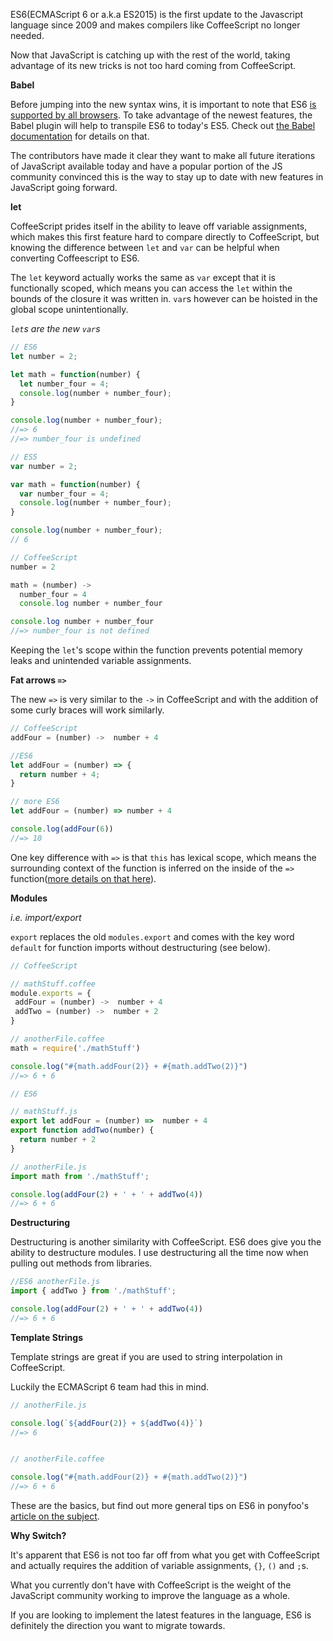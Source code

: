 ES6(ECMAScript 6 or a.k.a ES2015) is the first update to the Javascript language since 2009 and makes compilers like CoffeeScript no longer needed. 

Now that JavaScript is catching up with the rest of the world, taking advantage of its new tricks is not too hard coming from CoffeeScript.

**Babel**

Before jumping into the new syntax wins, it is important to note that ES6 [is supported by all browsers](https://kangax.github.io/compat-table/es6/). To take advantage of the newest features, the Babel plugin will help to transpile ES6 to today's ES5. Check out [the Babel documentation](https://babeljs.io/docs/learn-es2015/) for details on that. 

The contributors have made it clear they want to make all future iterations of JavaScript available today and have a popular portion of the JS community convinced this is the way to stay up to date with new features in JavaScript going forward.

**let**

CoffeeScript prides itself in the ability to leave off variable assignments, which makes this first feature hard to compare directly to CoffeeScript, but knowing the difference between `let` and `var` can be helpful when converting Coffeescript to ES6.

The `let` keyword actually works the same as `var` except that it is functionally scoped, which means you can access the `let` within the bounds of the closure it was written in. `var`s however can be hoisted in the global scope unintentionally.

*`let`s are the new `var`s*

```js
// ES6 
let number = 2;

let math = function(number) {
  let number_four = 4;
  console.log(number + number_four);
}

console.log(number + number_four);
//=> 6
//=> number_four is undefined

// ES5
var number = 2;

var math = function(number) {
  var number_four = 4;
  console.log(number + number_four);
}

console.log(number + number_four);
// 6

// CoffeeScript
number = 2

math = (number) ->
  number_four = 4
  console.log number + number_four

console.log number + number_four
//=> number_four is not defined
```

Keeping the `let`'s scope within the function prevents potential memory leaks and unintended variable assignments.

**Fat arrows `=>`**

The new `=>` is very similar to the `->` in CoffeeScript and with the addition of some curly braces will work similarly.

```js
// CoffeeScript
addFour = (number) ->  number + 4

//ES6
let addFour = (number) => {
  return number + 4;
}

// more ES6
let addFour = (number) => number + 4

console.log(addFour(6))
//=> 10
```

One key difference with `=>` is that `this` has lexical scope, which means the surrounding context of the function is inferred on the inside of the `=>` function([more details on that here](https://babeljs.io/docs/learn-es2015/)).

**Modules**

*i.e. import/export*

`export` replaces the old `modules.export` and comes with the key word `default` for function imports without destructuring (see below).

```js
// CoffeeScript

// mathStuff.coffee
module.exports = {
 addFour = (number) ->  number + 4
 addTwo = (number) ->  number + 2
}

// anotherFile.coffee
math = require('./mathStuff')

console.log("#{math.addFour(2)} + #{math.addTwo(2)}")
//=> 6 + 6

// ES6

// mathStuff.js
export let addFour = (number) =>  number + 4
export function addTwo(number) {
  return number + 2
}

// anotherFile.js
import math from './mathStuff';

console.log(addFour(2) + ' + ' + addTwo(4))
//=> 6 + 6 

```

**Destructuring**

Destructuring is another similarity with CoffeeScript. ES6 does give you the ability to destructure modules. I use destructuring all the time now when pulling out methods from libraries.

```js
//ES6 anotherFile.js
import { addTwo } from './mathStuff';

console.log(addFour(2) + ' + ' + addTwo(4))
//=> 6 + 6
```

**Template Strings**

Template strings are great if you are used to string interpolation in CoffeeScript. 

Luckily the ECMAScript 6 team had this in mind.
```js
// anotherFile.js

console.log(`${addFour(2)} + ${addTwo(4)}`)
//=> 6


// anotherFile.coffee

console.log("#{math.addFour(2)} + #{math.addTwo(2)}")
//=> 6 + 6
```
These are the basics, but find out more general tips on ES6 in ponyfoo's [article on the subject](https://ponyfoo.com/articles/es6).

**Why Switch?**

It's apparent that ES6 is not too far off from what you get with CoffeeScript and actually requires the addition of variable assignments, `{}`, `()` and `;`s.

What you currently don't have with CoffeeScript is the weight of the JavaScript community working to improve the language as a whole. 

If you are looking to implement the latest features in the language, ES6 is definitely the direction you want to migrate towards. 
 
